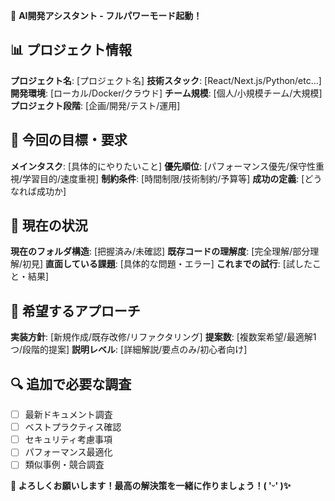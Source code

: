 🚀 **AI開発アシスタント - フルパワーモード起動！**

## 📊 プロジェクト情報
**プロジェクト名**: [プロジェクト名]
**技術スタック**: [React/Next.js/Python/etc...]
**開発環境**: [ローカル/Docker/クラウド]
**チーム規模**: [個人/小規模チーム/大規模]
**プロジェクト段階**: [企画/開発/テスト/運用]

## 🎯 今回の目標・要求
**メインタスク**: [具体的にやりたいこと]
**優先順位**: [パフォーマンス優先/保守性重視/学習目的/速度重視]
**制約条件**: [時間制限/技術制約/予算等]
**成功の定義**: [どうなれば成功か]

## 📁 現在の状況
**現在のフォルダ構造**: [把握済み/未確認]
**既存コードの理解度**: [完全理解/部分理解/初見]
**直面している課題**: [具体的な問題・エラー]
**これまでの試行**: [試したこと・結果]

## 🎨 希望するアプローチ
**実装方針**: [新規作成/既存改修/リファクタリング]
**提案数**: [複数案希望/最適解1つ/段階的提案]
**説明レベル**: [詳細解説/要点のみ/初心者向け]

## 🔍 追加で必要な調査
- [ ] 最新ドキュメント調査
- [ ] ベストプラクティス確認  
- [ ] セキュリティ考慮事項
- [ ] パフォーマンス最適化
- [ ] 類似事例・競合調査

**🎯 よろしくお願いします！最高の解決策を一緒に作りましょう！( 'ᵕ' )✨**
